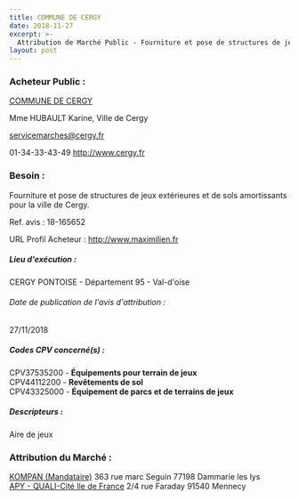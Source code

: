 ```yaml
---
title: COMMUNE DE CERGY
date: 2018-11-27
excerpt: >-
  Attribution de Marché Public - Fourniture et pose de structures de jeux extérieures et de sols amortissants pour la ville de Cergy.
layout: post
---
```


### Acheteur Public : 
<a href="/acheteur-33/siren-219501277"> COMMUNE DE CERGY</a><br/>

Mme HUBAULT Karine, Ville de Cergy

servicemarches@cergy.fr

01-34-33-43-49
http://www.cergy.fr
### Besoin :

Fourniture et pose de structures de jeux extérieures et de sols amortissants pour la ville de Cergy.

Ref. avis : 18-165652

URL Profil Acheteur : http://www.maximilien.fr

##### Lieu d'exécution :

CERGY PONTOISE - Département 95 - Val-d'oise

###### Date de publication de l'avis d'attribution : 
27/11/2018

##### Codes CPV concerné(s) :
CPV37535200 - **Équipements pour terrain de jeux** <br/>
CPV44112200 - **Revêtements de sol** <br/>
CPV43325000 - **Équipement de parcs et de terrains de jeux** <br/>

##### Descripteurs :
Aire de jeux <br/>

### Attribution du Marché :
<a href="/entreprise-254/siren-321643322"> KOMPAN (Mandataire)</a>    363 rue marc Seguin 77198 Dammarie les lys <br/>
<a href="/entreprise-260/siren-420906273"> APY - QUALI-Cité Ile de France</a>    2/4 rue Faraday 91540 Mennecy <br/>
